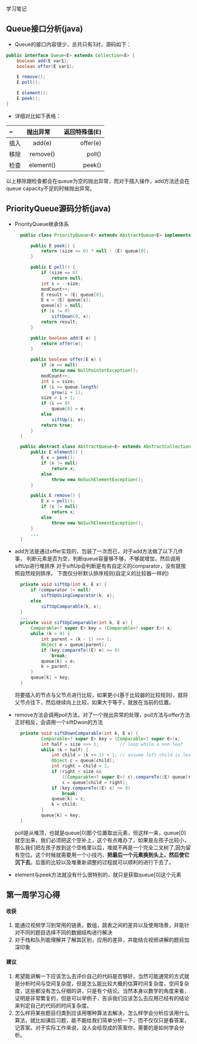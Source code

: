 学习笔记
## Queue接口分析(java)
- Queue的接口内容很少，总共只有3对，源码如下：
```java
public interface Queue<E> extends Collection<E> {
    boolean add(E var1);
    boolean offer(E var1);

    E remove();
    E poll();

    E element();
    E peek();
}
```
- 详细对比如下表格：
  
~&nbsp; &nbsp; &nbsp; |抛出异常&nbsp; &nbsp; &nbsp; |返回特殊值(E)
--|:--:|--:
插入|add(e)|offer(e)
移除|remove()|poll()
检查|element()|peek()

以上移除跟检查都会在queue为空的抛出异常，而对于插入操作，add方法还会在queue capacity不足的时候抛出异常。
<br>

## PriorityQueue源码分析(java)
- PriorityQueue继承体系
  ```java
    public class PriorityQueue<E> extends AbstractQueue<E> implements java.io.Serializable {

        public E peek() {
            return (size == 0) ? null : (E) queue[0];
        }

        public E poll() {
            if (size == 0)
                return null;
            int s = --size;
            modCount++;
            E result = (E) queue[0];
            E x = (E) queue[s];
            queue[s] = null;
            if (s != 0)
                siftDown(0, x);
            return result;
        }

        public boolean add(E e) {
            return offer(e);
        }

        public boolean offer(E e) {
            if (e == null)
                throw new NullPointerException();
            modCount++;
            int i = size;
            if (i >= queue.length)
                grow(i + 1);
            size = i + 1;
            if (i == 0)
                queue[0] = e;
            else
                siftUp(i, e);
            return true;
        }
    }

    public abstract class AbstractQueue<E> extends AbstractCollection<E> implements Queue<E> {
        public E element() {
            E x = peek();
            if (x != null)
                return x;
            else
                throw new NoSuchElementException();
        }

        public E remove() {
            E x = poll();
            if (x != null)
                return x;
            else
                throw new NoSuchElementException();
        }
        ...
    }
  ```
- add方法是通过offer实现的，包装了一次而已，对于add方法做了以下几件事，
  判断元素是否为空，判断queue容量够不够，不够就增加，然后调用siftUp进行堆排序
  对于siftUp会判断是有有自定义的comparator，没有就按照自然规则排序。
  下图仅分析默认排序规则(自定义的比较器一样的)

  ```java
    private void siftUp(int k, E x) {
        if (comparator != null)
            siftUpUsingComparator(k, x);
        else
            siftUpComparable(k, x);
    }
    ...
    private void siftUpComparable(int k, E x) {
        Comparable<? super E> key = (Comparable<? super E>) x;
        while (k > 0) {
            int parent = (k - 1) >>> 1;
            Object e = queue[parent];
            if (key.compareTo((E) e) >= 0)
                break;
            queue[k] = e;
            k = parent;
        }
        queue[k] = key;
    }
  ```
  将要插入的节点与父节点进行比较，如果更小(基于比较器的比较规则)，就将父节点往下，然后继续向上比较，如果大于等于，就放在当前的位置。

- remove方法会调用poll方法，对了一个抛出异常的处理，pull方法与offer方法正好相反，会调用一个siftDwon的方法
  ```java
    private void siftDownComparable(int k, E x) {
            Comparable<? super E> key = (Comparable<? super E>)x;
            int half = size >>> 1;        // loop while a non-leaf
            while (k < half) {
                int child = (k << 1) + 1; // assume left child is least
                Object c = queue[child];
                int right = child + 1;
                if (right < size &&
                    ((Comparable<? super E>) c).compareTo((E) queue[right]) > 0)
                    c = queue[child = right];
                if (key.compareTo((E) c) <= 0)
                    break;
                queue[k] = c;
                k = child;
            }
            queue[k] = key;
    }
  ```
  poll是从堆顶，也就是queue[0]那个位置取出元素，但这样一来，queue[0]就空出来，我们必须把这个空补上，这个有点难办了，如果是左孩子比较小，那么我们把左孩子放到这个空格里以后，堆就不再是一个完全二叉树了,因为留有空位。这个时候就需要用一个小技巧，**把最后一个元素换到头上，然后使它沉下去**。后面的比较以及堆重新调整的过程就可以顺利的进行下去了。
- element与peek方法就没有什么很特别的，就只是获取queue[0]这个元素


## 第一周学习心得
#### 收获
1. 能通过视频学习到常用的链表，数组，跳表之间的差异以及使用场景，并能针对不同的题目选择不同的数据结构进行解决
2. 对于栈和队列能理解并了解其区别，应用的差异，并能结合视频讲解的题目加深印象 
#### 建议
1. 希望能讲解一下应该怎么去评价自己的代码是否够好，当然可能通常的方式就是分析时间与空间复杂度，但是怎么能比较大概的估算时间复杂度，空间复杂度，这些都没有怎么仔细的讲，只是有个结论。当然本身以数学的角度来看，证明是非常繁复的，但是可以举例子，告诉我们应该怎么去应用已经有的结论来判定自己的代码的时间复杂度。
2. 怎么样将某些题目归类到应该用哪种算法去解决，怎么样学会分析应该用什么算法，就比如课后习题，能不能给我们简单分析一下，而不仅仅只是看答案，记答案。对于实际工作来说，没人会给现成的答案你，需要的是如何学会分析。













